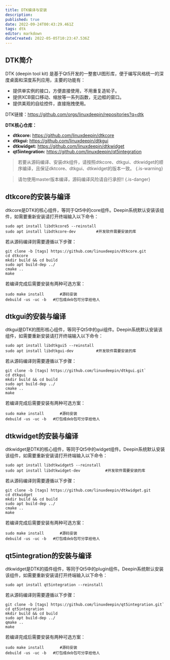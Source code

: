 ```yaml
---
title: DTK编译与安装
description: 
published: true
date: 2022-09-24T00:43:29.461Z
tags: dtk
editor: markdown
dateCreated: 2022-05-05T10:23:47.536Z
---
```


## DTK简介
DTK (deepin tool kit) 是基于Qt5开发的一整套UI图形库，便于编写风格统一的深度桌面和深度系列应用，主要的功能有：

- 提供单实例的接口，方便直接使用，不用重复造轮子。
- 提供XCB窗口移动、缩放等一系列函数，无边框的窗口。
- 提供美观的自绘控件，直接拖拽使用。

DTK链接：https://github.com/orgs/linuxdeepin/repositories?q=dtk

**DTK核心仓库：**
- **dtkcore:** https://github.com/linuxdeepin/dtkcore
- **dtkgui:** https://github.com/linuxdeepin/dtkgui
- **dtkwidget:** https://github.com/linuxdeepin/dtkwidget
- **qt5integration:** https://github.com/linuxdeepin/qt5integration
> 若要从源码编译、安装dtk组件，请按照dtkcore、dtkgui、dtkwidget的顺序编译，且保证dktcore、dtkgui、dtkwidget的版本一致。
{.is-warning}

> 请勿使用master版本编译，源码编译风险请自行承担!!
{.is-danger}




## dtkcore的安装与编译
dtkcore是DTK的核心组件，等同于Qt5中的core组件。Deepin系统默认安装该组件，如需要重新安装请打开终端输入以下命令：
```
sudo apt install libdtkcore5 --reinstall
sudo apt install libdtkcore-dev			#开发软件需要安装的库
```
若从源码编译则需要遵循以下步骤：
```
git clone -b [tags] https://github.com/linuxdeepin/dtkcore.git
cd dtkcore
mkdir build && cd build
sudo apt build-dep ../
cmake ..
make
```

若编译完成后需要安装有两种可选方案：
```
sudo make install 		#源码安装
debuild -us -uc -b 	 #打包成deb包可分享给他人
```


## dtkgui的安装与编译
dtkgui是DTK的图形核心组件，等同于Qt5中的gui组件。Deepin系统默认安装该组件，如需要重新安装请打开终端输入以下命令：
```
sudo apt install libdtkgui5 --reinstall
sudo apt install libdtkgui-dev			#开发软件需要安装的库
```
若从源码编译则需要遵循以下步骤：
```
git clone -b [tags] https://github.com/linuxdeepin/dtkgui.git`
cd dtkgui
mkdir build && cd build
sudo apt build-dep ../
cmake ..
make
```
若编译完成后需要安装有两种可选方案：
```
sudo make install 		#源码安装
debuild -us -uc -b 	 #打包成deb包可分享给他人
```

## dtkwidget的安装与编译
dtkwidget是DTK的核心组件，等同于Qt5中的widget组件。Deepin系统默认安装该组件，如需要重新安装请打开终端输入以下命令：
```
sudo apt install libdtkwidget5 --reinstall
sudo apt install libdtkwidget-dev			#开发软件需要安装的库
```
若从源码编译则需要遵循以下步骤：
```
git clone -b [tags] https://github.com/linuxdeepin/dtkwidget.git
cd dtkwidget
mkdir build && cd build
sudo apt build-dep ../
cmake ..
make
```
若编译完成后需要安装有两种可选方案：
```
sudo make install 		#源码安装
debuild -us -uc -b 	 #打包成deb包可分享给他人
```

## qt5integration的安装与编译
dtkwidget是DTK的插件组件，等同于Qt5中的plugin组件。Deepin系统默认安装该组件，如需要重新安装请打开终端输入以下命令：
```
sudo apt install qt5integration --reinstall
```
若从源码编译则需要遵循以下步骤：
```
git clone -b [tags] https://github.com/linuxdeepin/qt5integration.git`
cd qt5integration
mkdir build && cd build
sudo apt build-dep ../
qmake ..
make
```
若编译完成后需要安装有两种可选方案：
```
sudo make install 		#源码安装
debuild -us -uc -b 	 #打包成deb包可分享给他人
```


